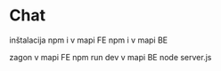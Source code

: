 # Chat

inštalacija
npm i v mapi FE
npm i v mapi BE

zagon
v mapi FE npm run dev
v mapi BE node server.js
